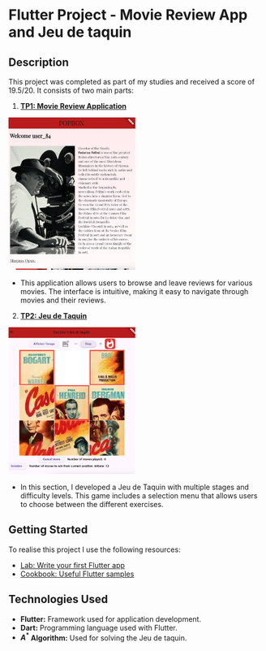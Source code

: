 # Flutter Project - Movie Review App and Jeu de taquin

## Description

This project was completed as part of my studies and received a score of 19.5/20. It consists of two main parts:

1. [**TP1: Movie Review Application**](tp1/TP1/README.md)

<img src="TP1/menu.jpeg" alt="Platform Screenshot" width="250" />

- This application allows users to browse and leave reviews for various movies. The interface is intuitive, making it easy to navigate through movies and their reviews.

2. [**TP2: Jeu de Taquin**](tp2/TP2/README.md)

<img src="tp2/advanced_shuffle_game.jpeg" alt="Platform Screenshot" width="250" />

- In this section, I developed a Jeu de Taquin with multiple stages and difficulty levels. This game includes a selection menu that allows users to choose between the different exercises.

## Getting Started

To realise this project I use the following resources:

- [Lab: Write your first Flutter app](https://docs.flutter.dev/get-started/codelab)
- [Cookbook: Useful Flutter samples](https://docs.flutter.dev/cookbook)

## Technologies Used

- **Flutter:** Framework used for application development.
- **Dart:** Programming language used with Flutter.
- **$A^*$ Algorithm:** Used for solving the Jeu de taquin.
